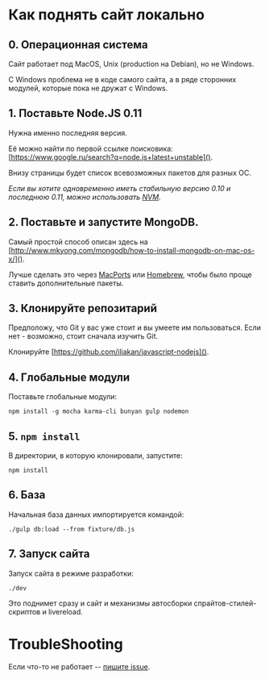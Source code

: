 
# Как поднять сайт локально

## 0. Операционная система

Сайт работает под MacOS, Unix (production на Debian), но не Windows.

С Windows проблема не в коде самого сайта, а в ряде сторонних модулей, которые пока не дружат с Windows.

## 1. Поставьте Node.JS 0.11

Нужна именно последняя версия.

Её можно найти по первой ссылке поисковика: [https://www.google.ru/search?q=node.js+latest+unstable]().

Внизу страницы будет список всевозможных пакетов для разных ОС.

*Если вы хотите одновременно иметь стабильную версию 0.10 и последнюю 0.11, можно использовать [NVM](https://github.com/creationix/nvm).*

## 2. Поставьте и запустите MongoDB.

Самый простой способ описан здесь на [http://www.mkyong.com/mongodb/how-to-install-mongodb-on-mac-os-x/]().

Лучше сделать это через [MacPorts](http://www.macports.org/install.php) или [Homebrew](http://brew.sh), чтобы было проще ставить дополнительные пакеты.

## 3. Клонируйте репозитарий 

Предположу, что Git у вас уже стоит и вы умеете им пользоваться. Если нет - возможно, стоит сначала изучить Git.

Клонируйте [https://github.com/iliakan/javascript-nodejs]().

## 4. Глобальные модули

Поставьте глобальные модули:

```
npm install -g mocha karma-cli bunyan gulp nodemon  
```

## 5. `npm install`

В директории, в которую клонировали, запустите:

```
npm install
```

## 6. База

Начальная база данных импортируется командой:
```
./gulp db:load --from fixture/db.js
```

## 7. Запуск сайта

Запуск сайта в режиме разработки:
```
./dev
```

Это поднимет сразу и сайт и механизмы автосборки спрайтов-стилей-скриптов и livereload.

# TroubleShooting

Если что-то не работает -- [пишите issue](https://github.com/iliakan/javascript-nodejs/issues/new).


